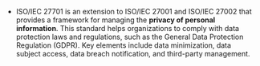 
* ISO/IEC 27701 is an extension to ISO/IEC 27001 and ISO/IEC 27002 that provides a framework for managing the **privacy of personal information**. This standard helps organizations to comply with data protection laws and regulations, such as the General Data Protection Regulation (GDPR). Key elements include data minimization, data subject access, data breach notification, and third-party management.